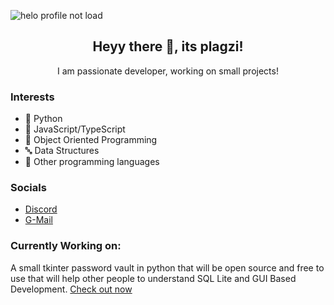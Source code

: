![helo profile not load](https://cdn.discordapp.com/attachments/760496001936261230/955352473021845534/unknown.png)

<h2 align="center">Heyy there 🤟, its plagzi!</h3>
<p align="center">I am passionate developer, working on small projects!</p>

### Interests
- 🐍 Python
- 📜 JavaScript/TypeScript
- 📸 Object Oriented Programming
- 🔤 Data Structures
- 💽 Other programming languages

### Socials
- [Discord](https://discord.gg/s3faMXTDNP)
- [G-Mail](voidal493@gmail.com)

### Currently Working on:
A small tkinter password vault in python that will be open source and free to use that will help other people to understand SQL Lite and GUI Based Development.
[Check out now](https://github.com/PlayZBhai/optimal-password-vault)

